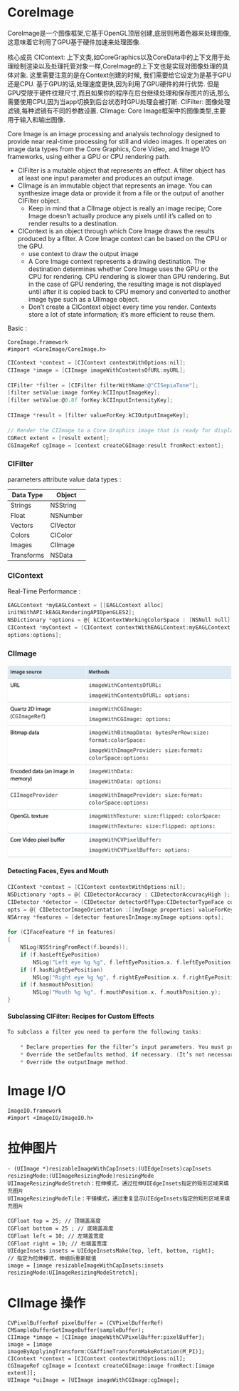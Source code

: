 # CoreImage

CoreImage是一个图像框架,它基于OpenGL顶层创建,底层则用着色器来处理图像,这意味着它利用了GPU基于硬件加速来处理图像.

核心成员
CIContext: 上下文类,如CoreGraphics以及CoreData中的上下文用于处理绘制渲染以及处理托管对象一样,CoreImage的上下文也是实现对图像处理的具体对象. 这里需要注意的是在Context创建的时候, 我们需要给它设定为是基于GPU还是CPU. 基于GPU的话,处理速度更快,因为利用了GPU硬件的并行优势. 但是GPU受限于硬件纹理尺寸,而且如果你的程序在后台继续处理和保存图片的话,那么需要使用CPU,因为当app切换到后台状态时GPU处理会被打断.
CIFilter: 图像处理滤镜,每种滤镜有不同的参数设置.
CIImage: Core Image框架中的图像类型,主要用于输入和输出图像.

Core Image is an image processing and analysis technology designed to provide near real-time processing for still and video images. It operates on image data types from the Core Graphics, Core Video, and Image I/O frameworks, using either a GPU or CPU rendering path.

* CIFilter is a mutable object that represents an effect. A filter object has at least one input parameter and produces an output image.
* CIImage is an immutable object that represents an image. You can synthesize image data or provide it from a file or the output of another CIFilter object.
	* Keep in mind that a CIImage object is really an image recipe; Core Image doesn’t actually produce any pixels until it’s called on to render results to a destination.
* CIContext is an object through which Core Image draws the results produced by a filter. A Core Image context can be based on the CPU or the GPU.
	* use context to draw the output image
	* A Core Image context represents a drawing destination. The destination determines whether Core Image uses the GPU or the CPU for rendering. CPU rendering is slower than GPU rendering. But in the case of GPU rendering, the resulting image is not displayed until after it is copied back to CPU memory and converted to another image type such as a UIImage object.
	* Don’t create a CIContext object every time you render.
Contexts store a lot of state information; it’s more efficient to reuse them.

Basic : 

	CoreImage.framework
	#import <CoreImage/CoreImage.h>
	
```objectivec
CIContext *context = [CIContext contextWithOptions:nil];
CIImage *image = [CIImage imageWithContentsOfURL:myURL];

CIFilter *filter = [CIFilter filterWithName:@"CISepiaTone"];
[filter setValue:image forKey:kCIInputImageKey];
[filter setValue:@0.8f forKey:kCIInputIntensityKey];

CIImage *result = [filter valueForKey:kCIOutputImageKey];

// Render the CIImage to a Core Graphics image that is ready for display or saving to a file.
CGRect extent = [result extent];
CGImageRef cgImage = [context createCGImage:result fromRect:extent];
```

### CIFilter

parameters attribute value data types : 

Data Type |Object
----------|--------
Strings   |NSString
Float     |NSNumber
Vectors   |CIVector
Colors    |CIColor
Images    |CIImage
Transforms|NSData

### CIContext

Real-Time Performance :

```objectivec
EAGLContext *myEAGLContext = [[EAGLContext alloc]
initWithAPI:kEAGLRenderingAPIOpenGLES2];
NSDictionary *options = @{ kCIContextWorkingColorSpace : [NSNull null] };
CIContext *myContext = [CIContext contextWithEAGLContext:myEAGLContext
options:options];
```

### CIImage
![creatCIImage](MDImage/3.png)

#### Detecting Faces, Eyes and Mouth
```objectivec
CIContext *context = [CIContext contextWithOptions:nil];
NSDictionary *opts = @{ CIDetectorAccuracy : CIDetectorAccuracyHigh };
CIDetector *detector = [CIDetector detectorOfType:CIDetectorTypeFace context:context options:opts];
opts = @{ CIDetectorImageOrientation :[[myImage properties] valueForKey:kCGImagePropertyOrientation] };
NSArray *features = [detector featuresInImage:myImage options:opts];

for (CIFaceFeature *f in features)
{
    NSLog(NSStringFromRect(f.bounds));
    if (f.hasLeftEyePosition)
        NSLog("Left eye %g %g", f.leftEyePosition.x. f.leftEyePosition.y);
    if (f.hasRightEyePosition)
        NSLog("Right eye %g %g", f.rightEyePosition.x. f.rightEyePosition.y);
    if (f.hasmouthPosition)
        NSLog("Mouth %g %g", f.mouthPosition.x. f.mouthPosition.y);
}
```

#### Subclassing CIFilter: Recipes for Custom Effects
```objectivec
To subclass a filter you need to perform the following tasks:

	* Declare properties for the filter’s input parameters. You must prefix each input parameter name with input, such as inputImage.
	* Override the setDefaults method, if necessary. (It’s not necessary in this example because the input parameters are set values.)
	* Override the outputImage method.
```


# Image I/O

	ImageIO.framework
	#import <ImageIO/ImageIO.h>


# 拉伸图片

	- (UIImage *)resizableImageWithCapInsets:(UIEdgeInsets)capInsets resizingMode:(UIImageResizingMode)resizingMode
	UIImageResizingModeStretch：拉伸模式，通过拉伸UIEdgeInsets指定的矩形区域来填充图片
	UIImageResizingModeTile：平铺模式，通过重复显示UIEdgeInsets指定的矩形区域来填充图片

	CGFloat top = 25; // 顶端盖高度
	CGFloat bottom = 25 ; // 底端盖高度
	CGFloat left = 10; // 左端盖宽度
	CGFloat right = 10; // 右端盖宽度
	UIEdgeInsets insets = UIEdgeInsetsMake(top, left, bottom, right);
	// 指定为拉伸模式，伸缩后重新赋值
	image = [image resizableImageWithCapInsets:insets resizingMode:UIImageResizingModeStretch];




# CIImage 操作

	CVPixelBufferRef pixelBuffer = (CVPixelBufferRef) CMSampleBufferGetImageBuffer(sampleBuffer);
	CIImage *image = [CIImage imageWithCVPixelBuffer:pixelBuffer];
	image = [image imageByApplyingTransform:CGAffineTransformMakeRotation(M_PI)];
	CIContext *context = [CIContext contextWithOptions:nil];
	CGImageRef cgImage = [context createCGImage:image fromRect:[image extent]];
	UIImage *uiImage = [UIImage imageWithCGImage:cgImage];
